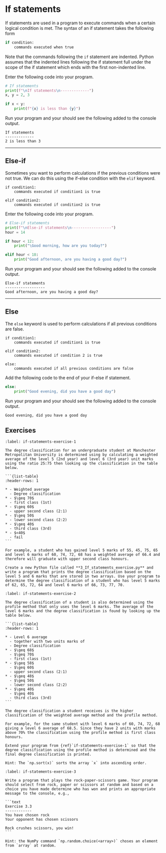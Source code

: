 # If statements

If statements are used in a program to execute commands when a certain logical condition is met. The syntax of an if statement takes the following form

```python
if condition:
    commands executed when true
```

Note that the commands following the `if` statement are indented. Python assumes that the indented lines following the if statement full under the scope of the if statement which ends with the first non-indented line.

Enter the following code into your program.

```python
# If statements
print(f"\nIf statements\n-------------")
x, y = 2, 3

if x < y:
    print(f"{x} is less than {y}")
```

Run your program and your should see the following added to the console output.

```text
If statements
-------------
2 is less than 3
```

---

## Else-if

Sometimes you want to perform calculations if the previous conditions were not true. We can do this using the if-else condition with the `elif` keyword.

```text
if condition1:
    commands executed if condition1 is true

elif condition2:
    commands executed if condition2 is true
```

Enter the following code into your program.

```python
# Else-if statements
print(f"\nElse-if statements\n------------------")
hour = 14

if hour < 12:
    print("\Good morning, how are you today?")

elif hour < 18:
    print("Good afternoon, are you having a good day?")
```

Run your program and your should see the following added to the console output.

```text
Else-if statements
------------------
Good afternoon, are you having a good day?
```

---

## Else

The `else` keyword is used to perform calculations if all previous conditions are false.

```text
if condition1:
    commands executed if condition1 is true

elif condition2:
    commands executed if condition 2 is true
    
else:
    commands executed if all previous conditions are false
```

Add the following code to the end of your if-else if statement.

```python
else:
    print("Good evening, did you have a good day")
```

Run your program and your should see the following added to the console output.

```text
Good evening, did you have a good day
```

## Exercises

````{exercise}
:label: if-statements-exercise-1

The degree classification for an undergraduate student at Manchester Metropolitan University is determined using by calculating a weighted average of the level 5 (2nd year) and level 6 (3rd year) unit marks using the ratio 25:75 then looking up the classification in the table below.

```{list-table}
:header-rows: 1

* - Weighted average
  - Degree classification
* - $\geq 70$ 
  - first class (1st)
* - $\geq 60$
  - upper second class (2:1)
* - $\geq 50$
  - lower second class (2:2)
* - $\geq 40$
  - third class (3rd)
* - $<40$
  - fail
```

For example, a student who has gained level 5 marks of 55, 45, 75, 65 and level 6 marks of 60, 74, 72, 68 has a weighted average of 66.4 and therefore will graduate with upper second class honours.

Create a new Python file called **3_If_statements_exercise.py** and write a program that prints the degree classification based on the level 5 and 6 marks that are stored in two arrays. Use your program to determine the degree classification of a student who has level 5 marks of 62, 65, 72, 64 and level 6 marks of 66, 73, 77, 70. 
````

````{exercise}
:label: if-statements-exercise-2

The degree classification of a student is also determined using the profile method that only uses the level 6 marks. The average of the level 6 marks and the degree classification is found by looking up the table below.

```{list-table}
:header-rows: 1

* - Level 6 average
  - together with two units marks of
  - Degree classification
* - $\geq 68$
  - $\geq 70$
  - first class (1st)
* - $\geq 58$
  - $\geq 60$
  - upper second class (2:1)
* - $\geq 48$
  - $\geq 50$
  - lower second class (2:2)
* - $\geq 40$
  - $\geq 40$
  - third class (3rd)
```

The degree classification a student receives is the higher classification of the weighted average method and the profile method. 

For example, for the same student with level 6 marks of 60, 74, 72, 68 giving a level 6 average of 68.5. Since they have 2 units with marks above 70% the classification using the profile method is first class honours.

Extend your program from {ref}`if-statements-exercise-1` so that the degree classification using the profile method is determined and the final degree classification is printed. 

Hint: The `np.sort(x)` sorts the array `x` into ascending order.
````

````{exercise}
:label: if-statements-exercise-3

Write a program that plays the rock-paper-scissors game. Your program should select from rock, paper or scissors at random and based on a choice you have made determine who has won and prints an appropriate message to the console, e.g.,

```text
Exercise 3.3
------------
You have chosen rock
Your opponent has chosen scissors

Rock crushes scissors, you win!
```

Hint: the NumPy command `np.random.choice(<array>)` choses an element from `array` at random.
````

